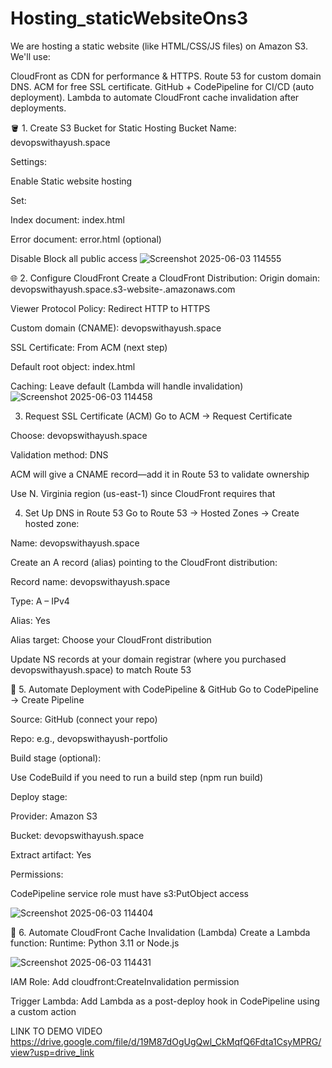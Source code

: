 # Hosting_staticWebsiteOns3

We are hosting a static website (like HTML/CSS/JS files) on Amazon S3. We'll use:

CloudFront as CDN for performance & HTTPS.
Route 53 for custom domain DNS.
ACM for free SSL certificate.
GitHub + CodePipeline for CI/CD (auto deployment).
Lambda to automate CloudFront cache invalidation after deployments.



🪣 1. Create S3 Bucket for Static Hosting
Bucket Name: devopswithayush.space

Settings:

Enable Static website hosting

Set:

Index document: index.html

Error document: error.html (optional)

Disable Block all public access
![Screenshot 2025-06-03 114555](https://github.com/user-attachments/assets/19ee4081-c68f-41e1-8ec3-7c50638ebe2c)


🌐 2. Configure CloudFront
Create a CloudFront Distribution:
Origin domain: devopswithayush.space.s3-website-<region>.amazonaws.com

Viewer Protocol Policy: Redirect HTTP to HTTPS

Custom domain (CNAME): devopswithayush.space

SSL Certificate: From ACM (next step)

Default root object: index.html

Caching: Leave default (Lambda will handle invalidation)
![Screenshot 2025-06-03 114458](https://github.com/user-attachments/assets/ace66706-5bfb-4174-b452-6c94bc96731c)



3. Request SSL Certificate (ACM)
Go to ACM → Request Certificate

Choose: devopswithayush.space

Validation method: DNS

ACM will give a CNAME record—add it in Route 53 to validate ownership

Use N. Virginia region (us-east-1) since CloudFront requires that


 4. Set Up DNS in Route 53
Go to Route 53 → Hosted Zones → Create hosted zone:

Name: devopswithayush.space

Create an A record (alias) pointing to the CloudFront distribution:

Record name: devopswithayush.space

Type: A – IPv4

Alias: Yes

Alias target: Choose your CloudFront distribution

Update NS records at your domain registrar (where you purchased devopswithayush.space) to match Route 53


🚀 5. Automate Deployment with CodePipeline & GitHub
Go to CodePipeline → Create Pipeline

Source: GitHub (connect your repo)

Repo: e.g., devopswithayush-portfolio

Build stage (optional):

Use CodeBuild if you need to run a build step (npm run build)

Deploy stage:

Provider: Amazon S3

Bucket: devopswithayush.space

Extract artifact: Yes

Permissions:

CodePipeline service role must have s3:PutObject access

![Screenshot 2025-06-03 114404](https://github.com/user-attachments/assets/4cc0ce9c-65a2-4feb-af2b-0a263caead75)


🧠 6. Automate CloudFront Cache Invalidation (Lambda)
Create a Lambda function:
Runtime: Python 3.11 or Node.js

![Screenshot 2025-06-03 114431](https://github.com/user-attachments/assets/28eb6e8b-346b-48ee-824b-b85db5e38b3c)


IAM Role: Add cloudfront:CreateInvalidation permission


Trigger Lambda:
Add Lambda as a post-deploy hook in CodePipeline using a custom action




LINK TO DEMO VIDEO   https://drive.google.com/file/d/19M87dOgUgQwl_CkMqfQ6Fdta1CsyMPRG/view?usp=drive_link

